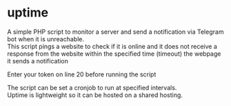 # uptime
A simple PHP script to monitor a server and send a notification via Telegram bot when it is unreachable.<br/>
This script pings a website to check if it is online and it does not receive a response from the website within the specified time (timeout) the webpage it sends a notification<br />

Enter your token on line 20 before running the script

The script can be set a cronjob to run at specified intervals.<br/>
Uptime is lightweight so it can be hosted on a shared hosting.




